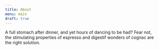 ```yaml
---
title: About
menu: main
draft: true
---
```

A full stomach after dinner, and yet hours of dancing to be had?  Fear not, the stimulating properties of espresso and digestif wonders of cognac are the right solution.
